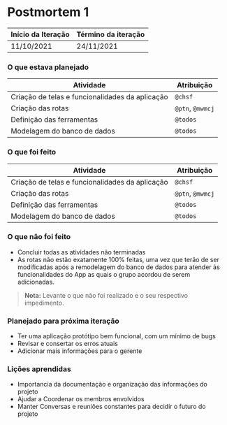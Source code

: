# Postmortem 1

Início da Iteração | Término da iteração
------------ | -------------
11/10/2021 |	24/11/2021


### O que estava planejado
| Atividade | Atribuição |
| --- | --- |
| Criação de telas e funcionalidades da aplicação | `@chsf` |
| Criação das rotas | `@ptn`, `@mwmcj`|
| Definição das ferramentas | `@todos` |
| Modelagem do banco de dados | `@todos` |

### O que foi feito
| Atividade | Atribuição |
| --- | --- |
| Criação de telas e funcionalidades da aplicação | `@chsf` |
| Criação das rotas | `@ptn`, `@mwmcj`|
| Definição das ferramentas | `@todos` |
| Modelagem do banco de dados | `@todos` |

### O que não foi feito
* Concluir todas as atividades não terminadas
* As rotas não estão exatamente 100% feitas, uma vez que terão de ser modificadas após a remodelagem do banco de dados para atender às funcionalidades do App as quais o grupo acordou de serem adicionadas.
> **Nota:** Levante o que não foi realizado e o seu respectivo impedimento.

### Planejado para próxima iteração
* Ter uma aplicação protótipo bem funcional, com um mínimo de bugs
* Revisar e consertar os erros atuais
* Adicionar mais informações para o gerente

### Lições aprendidas
* Importancia da documentação e organização das informações do projeto
* Ajudar a Coordenar os membros envolvidos
* Manter Conversas e reuniões constantes para decidir o futuro do projeto

